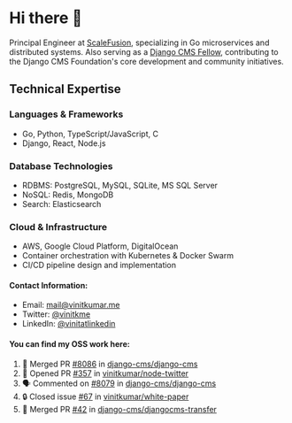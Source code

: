 # Hi there 👋

Principal Engineer at [ScaleFusion](https://scalefusion.com/), specializing in Go microservices and distributed systems. Also serving as a [Django CMS Fellow](https://www.django-cms.org/en/blog/2024/11/07/welcoming-vinit-kumar-as-the-newest-django-cms-fellow/), contributing to the Django CMS Foundation's core development and community initiatives.

## Technical Expertise

### Languages & Frameworks

- Go, Python, TypeScript/JavaScript, C
- Django, React, Node.js

### Database Technologies
- RDBMS: PostgreSQL, MySQL, SQLite, MS SQL Server
- NoSQL: Redis, MongoDB
- Search: Elasticsearch

### Cloud & Infrastructure
- AWS, Google Cloud Platform, DigitalOcean
- Container orchestration with Kubernetes & Docker Swarm
- CI/CD pipeline design and implementation


#### Contact Information:

- Email: <a href="mailto:mail@vinitkumar.me">mail@vinitkumar.me</a>
- Twitter: [@vinitkme](https://twitter.com/vinitkme)
- LinkedIn: [@vinitatlinkedin](https://www.linkedin.com/in/vinitatlinkedin/)  

#### You can find my OSS work here:

<!--START_SECTION:activity-->
1. 🎉 Merged PR [#8086](https://github.com/django-cms/django-cms/pull/8086) in [django-cms/django-cms](https://github.com/django-cms/django-cms)
2. 💪 Opened PR [#357](https://github.com/vinitkumar/node-twitter/pull/357) in [vinitkumar/node-twitter](https://github.com/vinitkumar/node-twitter)
3. 🗣 Commented on [#8079](https://github.com/django-cms/django-cms/pull/8079#issuecomment-2503014339) in [django-cms/django-cms](https://github.com/django-cms/django-cms)
4. 🔒 Closed issue [#67](https://github.com/vinitkumar/white-paper/issues/67) in [vinitkumar/white-paper](https://github.com/vinitkumar/white-paper)
5. 🎉 Merged PR [#42](https://github.com/django-cms/djangocms-transfer/pull/42) in [django-cms/djangocms-transfer](https://github.com/django-cms/djangocms-transfer)
<!--END_SECTION:activity-->
